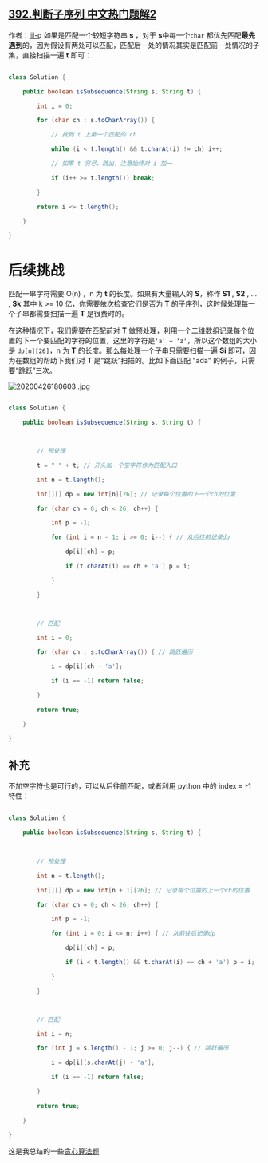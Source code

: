 ## [392.判断子序列 中文热门题解2](https://leetcode.cn/problems/is-subsequence/solutions/100000/javati-jie-he-hou-xu-tiao-zhan-by-lil-q)

作者：[lil-q](https://leetcode.cn/u/lil-q)
如果是匹配一个较短字符串 **s** ，对于 **s**中每一个`char` 都优先匹配**最先遇到**的，因为假设有两处可以匹配，匹配后一处的情况其实是匹配前一处情况的子集，直接扫描一遍 **t** 即可：

```java
class Solution {
    public boolean isSubsequence(String s, String t) {
        int i = 0;
        for (char ch : s.toCharArray()) {
            // 找到 t 上第一个匹配的 ch
            while (i < t.length() && t.charAt(i) != ch) i++;
            // 如果 t 穷尽，跳出，注意始终对 i 加一
            if (i++ >= t.length()) break;
        }
        return i <= t.length();
    }
}
```
# 后续挑战

匹配一串字符需要 O(n) ，n 为 **t** 的长度。如果有大量输入的 **S**，称作 **S1** , **S2** , ... , **Sk** 其中 k >= 10 亿，你需要依次检查它们是否为 **T** 的子序列，这时候处理每一个子串都需要扫描一遍 **T** 是很费时的。

在这种情况下，我们需要在匹配前对 **T** 做预处理，利用一个二维数组记录每个位置的下一个要匹配的字符的位置，这里的字符是`'a' ~ 'z'`，所以这个数组的大小是 `dp[n][26]`，n 为 **T** 的长度。那么每处理一个子串只需要扫描一遍 **Si** 即可，因为在数组的帮助下我们对 **T** 是“跳跃”扫描的。比如下面匹配 "ada" 的例子，只需要“跳跃”三次。

![20200426180603 .jpg](https://pic.leetcode-cn.com/dc770fff7b447043dc045a2efd3929c61f13b4fb491bd9c2e033340acb36d200-20200426180603%20.jpg)



```java
class Solution {
    public boolean isSubsequence(String s, String t) {

        // 预处理
        t = " " + t; // 开头加一个空字符作为匹配入口
        int n = t.length();
        int[][] dp = new int[n][26]; // 记录每个位置的下一个ch的位置
        for (char ch = 0; ch < 26; ch++) {
            int p = -1;
            for (int i = n - 1; i >= 0; i--) { // 从后往前记录dp
                dp[i][ch] = p;
                if (t.charAt(i) == ch + 'a') p = i;
            }
        }

        // 匹配
        int i = 0;
        for (char ch : s.toCharArray()) { // 跳跃遍历
            i = dp[i][ch - 'a'];
            if (i == -1) return false;
        }
        return true;
    }
}
```
## 补充
不加空字符也是可行的，可以从后往前匹配，或者利用 python 中的 index = -1 特性：
```java
class Solution {
    public boolean isSubsequence(String s, String t) {
        
        // 预处理
        int n = t.length();
        int[][] dp = new int[n + 1][26]; // 记录每个位置的上一个ch的位置
        for (char ch = 0; ch < 26; ch++) {
            int p = -1;
            for (int i = 0; i <= n; i++) { // 从前往后记录dp
                dp[i][ch] = p;
                if (i < t.length() && t.charAt(i) == ch + 'a') p = i;
            }
        }

        // 匹配
        int i = n;
        for (int j = s.length() - 1; j >= 0; j--) { // 跳跃遍历
            i = dp[i][s.charAt(j) - 'a'];
            if (i == -1) return false;
        }
        return true;
    }
}
```

这是我总结的一些[贪心算法题](https://lil-q.github.io/blog/%E8%B4%AA%E5%BF%83%E7%AE%97%E6%B3%95/)